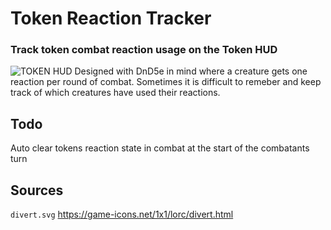 # Token Reaction Tracker
### Track token combat reaction usage on the Token HUD

![TOKEN HUD](https://github.com/TaureHorn/FoundryVTT_TokenReactionTracker/raw/main/screenshot.jpg)
Designed with DnD5e in mind where a creature gets one reaction per round of combat. Sometimes it is difficult to remeber and keep track of which creatures have used their reactions.

## Todo
Auto clear tokens reaction state in combat at the start of the combatants turn

## Sources
`divert.svg` https://game-icons.net/1x1/lorc/divert.html
